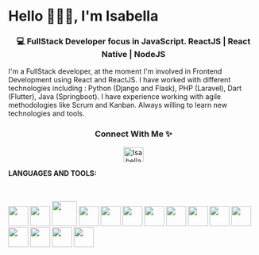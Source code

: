<h1 align="left">Hello 👩🏻‍💻, I'm Isabella</h1>
<h3 align="center">💻 FullStack Developer focus in JavaScript. ReactJS | React Native | NodeJS </h3>

<p> I'm a FullStack developer, at the moment I'm involved in Frontend Development using React and ReactJS. I have worked with different technologies including : Python (Django and Flask), PHP (Laravel), Dart (Flutter), Java (Springboot). I have experience working with agile methodologies like Scrum and Kanban. Always willing to learn new technologies and tools.</p>


<div align="center">
  <h3><b>Connect With Me ✨</b></h3>
</div>
<p align="center">
  <a href="https://www.linkedin.com/in/isabella-serna-ramirez/" target="blank">
  <img align="center" src="https://raw.githubusercontent.com/rahuldkjain/github-profile-readme-generator/master/src/images/icons/Social/linked-in-alt.svg"    alt="Isabella-417" height="30" width="40" />
  </a>
</p>



**LANGUAGES AND TOOLS:**  

<link rel="stylesheet" href="https://cdn.jsdelivr.net/gh/devicons/devicon@v2.15.1/devicon.min.css">

<br/>
<br/>
<code><img height="40" width="40" src="https://cdn.jsdelivr.net/gh/devicons/devicon/icons/react/react-original.svg" /></code>
<code><img height="40" width="40" src="https://cdn.jsdelivr.net/gh/devicons/devicon/icons/css3/css3-original.svg" /></code>
<code><img height="50" width="50" src="https://cdn.jsdelivr.net/gh/devicons/devicon/icons/docker/docker-original.svg" /></code>
<code><img height="40" width="40" src="https://cdn.jsdelivr.net/gh/devicons/devicon/icons/express/express-original.svg" /></code>
<code><img height="40" width="40" src="https://cdn.jsdelivr.net/gh/devicons/devicon/icons/graphql/graphql-plain-wordmark.svg" /></code>
<code><img height="40" width="40" src="https://cdn.jsdelivr.net/gh/devicons/devicon/icons/javascript/javascript-plain.svg" /></code>
<code><img height="40" width="40" src="https://cdn.jsdelivr.net/gh/devicons/devicon/icons/typescript/typescript-plain.svg" /></code>
<code><img height="40" width="40" src="https://cdn.jsdelivr.net/gh/devicons/devicon/icons/jest/jest-plain.svg" /></code>
<code><img height="40" width="40" src="https://cdn.jsdelivr.net/gh/devicons/devicon/icons/mongodb/mongodb-plain-wordmark.svg" /></code>
<code><img height="40" width="40" src="https://cdn.jsdelivr.net/gh/devicons/devicon/icons/redux/redux-original.svg" /></code>
<code><img height="40" width="40" src="https://cdn.jsdelivr.net/gh/devicons/devicon/icons/nodejs/nodejs-original-wordmark.svg" /></code>
<code><img height="40" width="40" src="https://cdn.jsdelivr.net/gh/devicons/devicon/icons/python/python-original-wordmark.svg" /></code>
<code><img height="40" width="40" src="https://cdn.jsdelivr.net/gh/devicons/devicon/icons/php/php-original.svg" /></code>
<code><img height="40" width="40" src="https://cdn.jsdelivr.net/gh/devicons/devicon/icons/visualstudio/visualstudio-plain.svg" /></code>
<code><img height="40" width="40" src="https://cdn.jsdelivr.net/gh/devicons/devicon/icons/flutter/flutter-original.svg" /></code>


